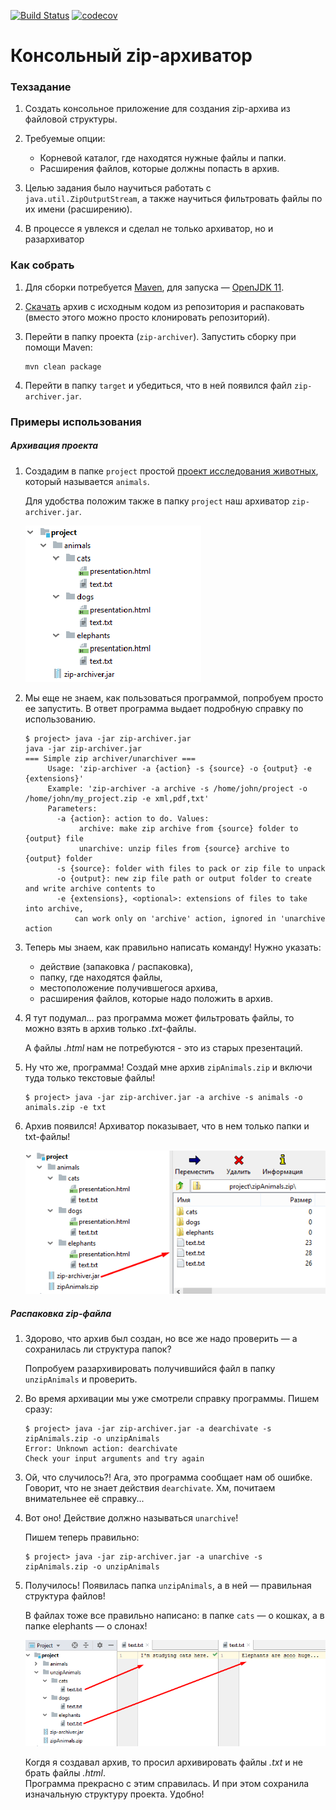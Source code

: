 [![Build Status](https://travis-ci.org/vermucht/zip-archiver.svg?branch=master)](https://travis-ci.org/vermucht/zip-archiver)
[![codecov](https://codecov.io/gh/vermucht/zip-archiver/branch/master/graph/badge.svg)](https://codecov.io/gh/vermucht/zip-archiver)

# Консольный zip-архиватор

### Техзадание

1. Создать консольное приложение для создания zip-архива из файловой структуры.

1. Требуемые опции: 
    - Корневой каталог, где находятся нужные файлы и папки.
    - Расширения файлов, которые должны попасть в архив.
        
1. Целью задания было научиться работать с `java.util.ZipOutputStream`, а также научиться фильтровать файлы по их имени (расширению).
1. В процессе я увлекся и сделал не только архиватор, но и разархиватор 

### Как собрать

1. Для сборки потребуется [Maven](https://maven.apache.org/download.cgi), 
для запуска — [OpenJDK 11](https://jdk.java.net/11/).

1. [Скачать](https://github.com/vermucht/zip-archiver/archive/master.zip)
архив с исходным кодом из репозитория и распаковать 
(вместо этого можно просто клонировать репозиторий).

1. Перейти в папку проекта (`zip-archiver`). 
Запустить сборку при помощи Maven: 
    ```
    mvn clean package
    ```

1. Перейти в папку `target` и убедиться, что в ней появился файл `zip-archiver.jar`.

### Примеры использования

##### Архивация проекта

1. Создадим в папке `project` простой [проект исследования животных](docs/archive/animals), который называется `animals`.
    
    Для удобства положим также в папку `project` наш архиватор `zip-archiver.jar`.

    ![Дерево проекта исследователя животных](docs/img/project_tree.png)
    
1. Мы еще не знаем, как пользоваться программой, попробуем просто ее запустить. 
В ответ программа выдает подробную справку по использованию.
    ```
    $ project> java -jar zip-archiver.jar
    java -jar zip-archiver.jar
    === Simple zip archiver/unarchiver ===
         Usage: 'zip-archiver -a {action} -s {source} -o {output} -e {extensions}'
         Example: 'zip-archiver -a archive -s /home/john/project -o /home/john/my_project.zip -e xml,pdf,txt'
         Parameters:
           -a {action}: action to do. Values:
                archive: make zip archive from {source} folder to {output} file
                unarchive: unzip files from {source} archive to {output} folder
           -s {source}: folder with files to pack or zip file to unpack
           -o {output}: new zip file path or output folder to create and write archive contents to
           -e {extensions}, <optional>: extensions of files to take into archive,
               can work only on 'archive' action, ignored in 'unarchive action
    ```
    
1. Теперь мы знаем, как правильно написать команду! 
Нужно указать:
    - действие (запаковка / распаковка),
    - папку, где находятся файлы,
    - местоположение получившегося архива,
    - расширения файлов, которые надо положить в архив.
    
1. Я тут подумал... раз программа может фильтровать файлы, то можно взять в архив только *.txt*-файлы. 
    
    А файлы *.html* нам не потребуются - это из старых презентаций.
    
1. Ну что же, программа! Создай мне архив `zipAnimals.zip` и включи туда только текстовые файлы!
    ```
    $ project> java -jar zip-archiver.jar -a archive -s animals -o animals.zip -e txt
    ```
    
1. Архив появился! Архиватор показывает, что в нем только папки и txt-файлы!

    ![Готовый архив проекта](docs/img/archive_created.png)
    
##### Распаковка zip-файла

1. Здорово, что архив был создан, но все же надо проверить — а сохранилась ли структура папок?
    
    Попробуем разархивировать получившийся файл в папку `unzipAnimals` и проверить.

2. Во время архивации мы уже смотрели справку программы. Пишем сразу:
    ```
    $ project> java -jar zip-archiver.jar -a dearchivate -s zipAnimals.zip -o unzipAnimals
    Error: Unknown action: dearchivate
    Check your input arguments and try again
    ```
1. Ой, что случилось?! 
   Ага, это программа сообщает нам об ошибке. 
   Говорит, что не знает действия `dearchivate`.
   Хм, почитаем внимательнее её справку...
   
1. Вот оно! Действие должно называться `unarchive`! 

    Пишем теперь правильно:
    ```
    $ project> java -jar zip-archiver.jar -a unarchive -s zipAnimals.zip -o unzipAnimals
    ```

1. Получилось! 
    Появилась папка `unzipAnimals`, а в ней — правильная
     структура файлов!

   В файлах тоже все правильно написано: 
   в папке `cats` — о кошках, 
   а в папке elephants — о слонах!
   
   ![Архив после распаковки](docs/img/after_unzip.png)
   
   Когдя я создавал архив, то просил архивировать файлы *.txt* и не брать файлы *.html*.   
   Программа прекрасно с этим справилась.
   И при этом сохранила изначальную структуру проекта.
   Удобно!